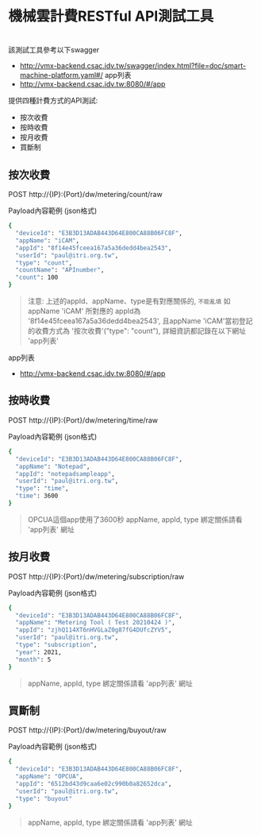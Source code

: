 # 機械雲計費RESTful API測試工具
#

該測試工具參考以下swagger
- http://vmx-backend.csac.idv.tw/swagger/index.html?file=doc/smart-machine-platform.yaml#/
app列表
- http://vmx-backend.csac.idv.tw:8080/#/app


提供四種計費方式的API測試:
- 按次收費
- 按時收費
- 按月收費
- 買斷制

## 按次收費
POST 
http://{IP}:{Port}/dw/metering/count/raw

Payload內容範例 (json格式)
```sh
{
  "deviceId": "E3B3D13ADAB443D64E800CA88B06FC8F",
  "appName": "iCAM",
  "appId": "8f14e45fceea167a5a36dedd4bea2543",
  "userId": "paul@itri.org.tw",
  "type": "count",
  "countName": "APInumber",
  "count": 100
}
```
> 注意: 上述的appId、appName、type是有對應關係的, `不能亂填`
> 如appName 'iCAM' 所對應的 appId為 '8f14e45fceea167a5a36dedd4bea2543',
> 且appName 'iCAM'當初登記的收費方式為 '按次收費'("type": "count"), 
> 詳細資訊都記錄在以下網址 'app列表'

app列表
- http://vmx-backend.csac.idv.tw:8080/#/app

## 按時收費
POST 
http://{IP}:{Port}/dw/metering/time/raw

Payload內容範例 (json格式)
```sh
{
  "deviceId": "E3B3D13ADAB443D64E800CA88B06FC8F",
  "appName": "Notepad",
  "appId": "notepadsampleapp",
  "userId": "paul@itri.org.tw",
  "type": "time",
  "time": 3600
}
```
> OPCUA這個app使用了3600秒
> appName, appId, type 綁定關係請看 'app列表' 網址

## 按月收費
POST 
http://{IP}:{Port}/dw/metering/subscription/raw

Payload內容範例 (json格式)
```sh
{
  "deviceId": "E3B3D13ADAB443D64E800CA88B06FC8F",
  "appName": "Metering Tool ( Test 20210424 )",
  "appId": "zjhQ114XT6nHVGLaZ0g87fG4DUfcZYV5",
  "userId": "paul@itri.org.tw",
  "type": "subscription",
  "year": 2021,
  "month": 5
}
```
> appName, appId, type 綁定關係請看 'app列表' 網址

## 買斷制
POST 
http://{IP}:{Port}/dw/metering/buyout/raw

Payload內容範例 (json格式)
```sh
{
  "deviceId": "E3B3D13ADAB443D64E800CA88B06FC8F",
  "appName": "OPCUA",
  "appId": "6512bd43d9caa6e02c990b0a82652dca",
  "userId": "paul@itri.org.tw",
  "type": "buyout"
}
```
> appName, appId, type 綁定關係請看 'app列表' 網址